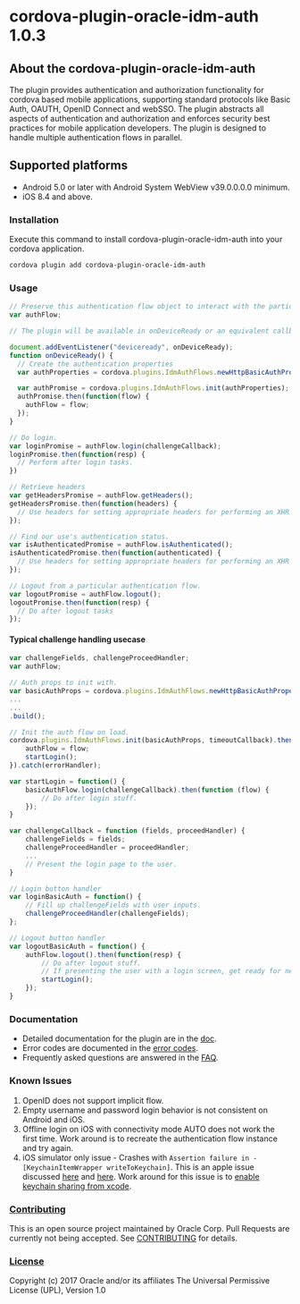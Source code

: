 # cordova-plugin-oracle-idm-auth 1.0.3

## About the cordova-plugin-oracle-idm-auth
The plugin provides authentication and authorization functionality for cordova based mobile applications,
supporting standard protocols like Basic Auth, OAUTH, OpenID Connect and webSSO.
The plugin abstracts all aspects of authentication and authorization and enforces security best practices for mobile application developers.
The plugin is designed to handle multiple authentication flows in parallel.

## Supported platforms
- Android 5.0 or later with Android System WebView v39.0.0.0.0 minimum.
- iOS 8.4 and above.

### Installation
Execute this command to install cordova-plugin-oracle-idm-auth into your cordova application.

```bash
cordova plugin add cordova-plugin-oracle-idm-auth
```

### Usage
```js
// Preserve this authentication flow object to interact with the particular flow.
var authFlow;

// The plugin will be available in onDeviceReady or an equivalent callback which is executed after the application is loaded by the device.

document.addEventListener("deviceready", onDeviceReady);
function onDeviceReady() {
  // Create the authentication properties
  var authProperties = cordova.plugins.IdmAuthFlows.newHttpBasicAuthPropertiesBuilder(...).build();

  var authPromise = cordova.plugins.IdmAuthFlows.init(authProperties);
  authPromise.then(function(flow) {
    authFlow = flow;
  });
}

// Do login.
var loginPromise = authFlow.login(challengeCallback);
loginPromise.then(function(resp) {
  // Perform after login tasks.
})

// Retrieve headers
var getHeadersPromise = authFlow.getHeaders();
getHeadersPromise.then(function(headers) {
  // Use headers for setting appropriate headers for performing an XHR request.
});

// Find our use's authentication status.
var isAuthenticatedPromise = authFlow.isAuthenticated();
isAuthenticatedPromise.then(function(authenticated) {
  // Use headers for setting appropriate headers for performing an XHR request.
});

// Logout from a particular authentication flow.
var logoutPromise = authFlow.logout();
logoutPromise.then(function(resp) {
  // Do after logout tasks
});
```

#### Typical challenge handling usecase
```js
var challengeFields, challengeProceedHandler;
var authFlow;

// Auth props to init with.
var basicAuthProps = cordova.plugins.IdmAuthFlows.newHttpBasicAuthPropertiesBuilder(...)
...
...
.build();

// Init the auth flow on load.
cordova.plugins.IdmAuthFlows.init(basicAuthProps, timeoutCallback).then(function (flow) {
    authFlow = flow;
    startLogin();
}).catch(errorHandler);

var startLogin = function() {
    basicAuthFlow.login(challengeCallback).then(function (flow) {
        // Do after login stuff.
    });
}

var challengeCallback = function (fields, proceedHandler) {
    challengeFields = fields;
    challengeProceedHandler = proceedHandler;
    ...
    // Present the login page to the user.
}

// Login button handler
var loginBasicAuth = function() {
    // Fill up challengeFields with user inputs.
    challengeProceedHandler(challengeFields);
};

// Logout button handler
var logoutBasicAuth = function() {
    authFlow.logout().then(function(resp) {
        // Do after logout stuff.
        // If presenting the user with a login screen, get ready for next login
        startLogin();
    });
}
```

### Documentation
- Detailed documentation for the plugin are in the [doc](docs/plugin.md).
- Error codes are documented in the [error codes](docs/error-codes.md).
- Frequently asked questions are answered in the [FAQ](docs/faq.md).

### Known Issues
1. OpenID does not support implicit flow.
1. Empty username and password login behavior is not consistent on Android and iOS.
1. Offline login on iOS with connectivity mode AUTO does not work the first time. Work around is to recreate the authentication flow instance and try again.
1. iOS simulator only issue - Crashes with ```Assertion failure in -[KeychainItemWrapper writeToKeychain]```. This is an apple issue discussed [here](https://stackoverflow.com/questions/39561041/keychainitemwrapper-crash-on-ios10) and [here](https://forums.developer.apple.com/thread/51071). Work around for this issue is to [enable keychain sharing from xcode](https://developer.apple.com/library/content/documentation/IDEs/Conceptual/AppDistributionGuide/AddingCapabilities/AddingCapabilities.html).

### [Contributing](CONTRIBUTING.md)
This is an open source project maintained by Oracle Corp. Pull Requests are currently not being accepted. See [CONTRIBUTING](CONTRIBUTING.md) for details.

### [License](LICENSE.md)
Copyright (c) 2017 Oracle and/or its affiliates
The Universal Permissive License (UPL), Version 1.0
